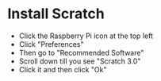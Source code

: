 # Install Scratch
- Click the Raspberry Pi icon at the top left
- Click "Preferences"
- Then go to "Recommended Software"
- Scroll down till you see "Scratch 3.0"
- Click it and then click "Ok"
